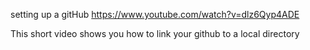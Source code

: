 setting up a gitHub
https://www.youtube.com/watch?v=dlz6Qyp4ADE

This short video shows you how to link your github to a local directory
